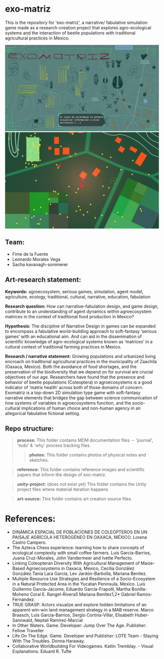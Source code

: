 # exo-matriz

This is the repository for 'exo-matriz', a narrative/ fabulative simulation game made as a research-creation project that explores agro-ecological systems and the interaction of beetle populations with traditional agricultural practices in Mexico.

![moodz](./art-source/design-sketches/exo-matriz_MoodSketch.png)
![moodz](./process/design-documents/exomatriz-demo1.png)

## Team:
- Fime de la Fuente
- Leonardo Morales Vega
- Sacha kavanagh-sommerer
## Art-research statement:

**Keywords:** agroecosystem, serious games, simulation, agent model, agriculture, ecology, traditional, cultural, narrative, education, fabulation

**Research question:** How can narrative-fabulation design, and game design, contribute to an understanding of agent dynamics within agroecosystem matrices in the context of traditional food production in Mexico? 

**Hypothesis:** The discipline of Narrative Design in games can be expanded to encompass a fabulative world-building approach to soft-fantasy ‘serious games’ with an educational aim. And can aid in the dissemination of scientific knowledge of agro-ecological systems known as ‘matrices’ in a cultural context of traditional farming practices in Mexico. 

**Research / narrative statement:** Growing populations and urbanized living encroach on traditional agricultural practices in the municipality of Zaachila (Oaxaca, Mexico). Both the avoidance of food shortages, and the preservation of the biodiversity that we depend on for survival are crucial objectives of our age. Researchers have found that the presence and behavior of beetle populations (Coleoptera) in agroecosystems is a good indicator of ‘matrix health’ across both of those domains of concern. Exomatriz is a top-down 2D simulation type game with soft-fantasy narrative elements that bridges the gap between science communication of how systems of variables in agroecosystems function, and the socio-cultural implications of human choice and non-human agency in an allegorical fabulative fictional setting.

## Repo structure:

>**process:**
>This folder contains MDM documentation files -- 'journal', 'todo' & 'why' process tracking files.
>
>>**photos:**
>>This folder contains photos of physical notes and sketches.

> **reference:**
> This folder contains reference images and scientific papers that inform the design of exo-matriz.

> **unity-project:** (does not exist yet)
> This folder contains the Unity project files where material iteration happens

>**art-source:**
>This folder contains art creation source files.

# References:

- DINÁMICA ESPACIAL DE POBLACIONES DE COLEÓPTEROS EN UN PAISAJE AGRÍCOLA HETEROGÉNEO EN OAXACA, MÉXICO. Lorena Castro Campero.
- The Azteca Chess experience: learning how to share concepts of ecological complexity with small coffee farmers. Luís García-Barrios, Juana Cruz-Morales, John Vandermeer and Ivette Perfecto.
- Linking Coleopteran Diversity With Agricultural Management of Maize-Based Agroecosystems in Oaxaca, Mexico, Cecilia González González.Tania Lara García, Lev Jardón-Barbolla, Mariana Benítez. 
- Multiple Resource Use Strategies and Resilience of a Socio-Ecosystem in a Natural Protected Area in the Yucatan Peninsula, Mexico. Luis Guillermo García-Jácome, Eduardo García-Frapolli, Martha Bonilla-Moheno Coral E. Rangel-Rivera5 Mariana Benítez1,2* Gabriel Ramos-Fernández.
- TRUE GRASP: Actors visualize and explore hidden limitations of an apparent win-win land management strategy in a MAB reserve. Marco Braasch, Luis García-Barrios, Sergio Cortina-Villar, Elisabeth Huber-Sannwald, Neptalí Ramírez-Marcial 
- In Other Waters. Game. Developer: Jump Over The Age. Publisher: Fellow Traveller 
- Life On The Edge. Game. Developer and Publisher: LOTE Team - Staying With The Troubles. Donna Haraway. 
- Collaborative Worldbuilding For Videogames. Katlin Tremblay. - Visual Explanations. Eduard R. Tufte